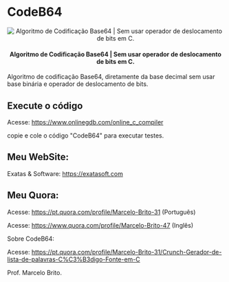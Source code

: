 # CodeB64

<p align="center">
<img src="https://repository-images.githubusercontent.com/630475528/225ebb01-7f79-4ece-82c6-2f5232f4cd85" alt="Algoritmo de Codificação Base64 | Sem usar operador de deslocamento de bits em C."/>
<p/>

<h4 align="center">Algoritmo de Codificação Base64 | Sem usar operador de deslocamento de bits em C.</h4>


Algoritmo de codificação Base64, diretamente da base decimal sem usar base binária e operador de deslocamento de bits.

## Execute o código

Acesse: https://www.onlinegdb.com/online_c_compiler 

copie e cole o código "CodeB64" para executar testes.

## Meu WebSite:

   Exatas & Software: https://exatasoft.com

## Meu Quora:
  
Acesse: https://pt.quora.com/profile/Marcelo-Brito-31  (Português)

Acesse: https://www.quora.com/profile/Marcelo-Brito-47 (Inglês)

Sobre CodeB64:

Acesse: https://pt.quora.com/profile/Marcelo-Brito-31/Crunch-Gerador-de-lista-de-palavras-C%C3%B3digo-Fonte-em-C 


Prof. Marcelo Brito.
   
